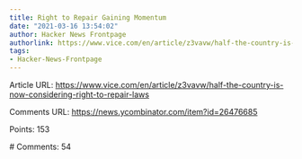 ```yaml
---
title: Right to Repair Gaining Momentum
date: "2021-03-16 13:54:02"
author: Hacker News Frontpage
authorlink: https://www.vice.com/en/article/z3vavw/half-the-country-is-now-considering-right-to-repair-laws
tags:
- Hacker-News-Frontpage
---
```


<p>Article URL: <a href="https://www.vice.com/en/article/z3vavw/half-the-country-is-now-considering-right-to-repair-laws">https://www.vice.com/en/article/z3vavw/half-the-country-is-now-considering-right-to-repair-laws</a></p>
<p>Comments URL: <a href="https://news.ycombinator.com/item?id=26476685">https://news.ycombinator.com/item?id=26476685</a></p>
<p>Points: 153</p>
<p># Comments: 54</p>
